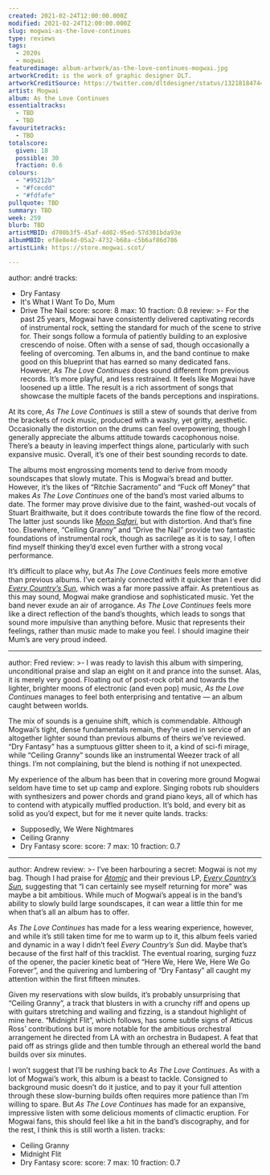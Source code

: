 ```yaml
---
created: 2021-02-24T12:00:00.000Z
modified: 2021-02-24T12:00:00.000Z
slug: mogwai-as-the-love-continues
type: reviews
tags:
  - 2020s
  - mogwai
featuredimage: album-artwork/as-the-love-continues-mogwai.jpg
artworkCredit: is the work of graphic designer DLT.
artworkCreditSource: https://twitter.com/dltdesigner/status/1321818474415575041
artist: Mogwai
album: As the Love Continues
essentialtracks:
  - TBD
  - TBD
favouritetracks:
  - TBD
totalscore:
  given: 18
  possible: 30
  fraction: 0.6
colours:
  - "#95212b"
  - "#fcecdd"
  - "#fdfafe"
pullquote: TBD
summary: TBD
week: 259
blurb: TBD
artistMBID: d700b3f5-45af-4d02-95ed-57d301bda93e
albumMBID: ef8e8e4d-05a2-4732-b68a-c5b6af86d786
artistLink: https://store.mogwai.scot/

---
```

author: andré
tracks:
  - Dry Fantasy
  - It's What I Want To Do, Mum
  - Drive The Nail
score:
  score: 8
  max: 10
  fraction: 0.8
review: >-
  For the past 25 years, Mogwai have consistently delivered captivating records
  of instrumental rock, setting the standard for much of the scene to strive
  for. Their songs follow a formula of patiently building to an explosive
  crescendo of noise. Often with a sense of sad, though occasionally a feeling
  of overcoming. Ten albums in, and the band continue to make good on this
  blueprint that has earned so many dedicated fans. However, _As The Love
  Continues_ does sound different from previous records. It’s more playful, and
  less restrained. It feels like Mogwai have loosened up a little. The result is
  a rich assortment of songs that showcase the multiple facets of the bands
  perceptions and inspirations.


  At its core, _As The Love Continues_ is still a stew of sounds that derive from the brackets of rock music, produced with a washy, yet gritty, aesthetic. Occasionally the distortion on the drums can feel overpowering, though I generally appreciate the albums attitude towards cacophonous noise. There’s a beauty in leaving imperfect things alone, particularly with such expansive music. Overall, it’s one of their best sounding records to date.


  The albums most engrossing moments tend to derive from moody soundscapes that slowly mutate. This is Mogwai’s bread and butter. However, it’s the likes of “Ritchie Sacramento” and “Fuck off Money” that makes _As The Love Continues_ one of the band’s most varied albums to date. The former may prove divisive due to the faint, washed-out vocals of Stuart Braithwaite, but it does contribute towards the fine flow of the record. The latter just sounds like _[Moon Safari](/reviews/air-moon-safari)_, but with distortion. And that’s fine too. Elsewhere, “Ceiling Granny” and “Drive the Nail” provide two fantastic foundations of instrumental rock, though as sacrilege as it is to say, I often find myself thinking they’d excel even further with a strong vocal performance.


  It’s difficult to place why, but _As The Love Continues_ feels more emotive than previous albums. I’ve certainly connected with it quicker than I ever did _[Every Country’s Sun](/reviews/mogwai-every-countrys-sun)_, which was a far more passive affair. As pretentious as this may sound, Mogwai make grandiose and sophisticated music. Yet the band never exude an air of arrogance. _As The Love Continues_ feels more like a direct reflection of the band’s thoughts, which leads to songs that sound more impulsive than anything before. Music that represents their feelings, rather than music made to make you feel. I should imagine their Mum’s are very proud indeed.

---
author: Fred
review: >-
  I was ready to lavish this album with simpering, unconditional praise and slap
  an eight on it and prance into the sunset. Alas, it is merely very good.
  Floating out of post-rock orbit and towards the lighter, brighter moons of
  electronic (and even pop) music, _As the Love Continues_ manages to feel both
  enterprising and tentative — an album caught between worlds.


  The mix of sounds is a genuine shift, which is commendable. Although Mogwai’s tight, dense fundamentals remain, they’re used in service of an altogether lighter sound than previous albums of theirs we’ve reviewed. “Dry Fantasy” has a sumptuous glitter sheen to it, a kind of sci-fi mirage, while “Ceiling Granny” sounds like an instrumental Weezer track of all things. I’m not complaining, but the blend is nothing if not unexpected.


  My experience of the album has been that in covering more ground Mogwai seldom have time to set up camp and explore. Singing robots rub shoulders with synthesizers and power chords and grand piano keys, all of which has to contend with atypically muffled production. It’s bold, and every bit as solid as you’d expect, but for me it never quite lands.
tracks:
  - Supposedly, We Were Nightmares
  - Ceiling Granny
  - Dry Fantasy
score:
  score: 7
  max: 10
  fraction: 0.7

---
author: Andrew
review: >-
  I’ve been harbouring a secret: Mogwai is not my bag. Though I had praise for
  _[Atomic](/reviews/mogwai-atomic)_ and their previous LP, _[Every Country’s
  Sun](/reviews/mogwai-every-countrys-sun)_, suggesting that “I can certainly see
  myself returning for more” was maybe a bit ambitious. While much of Mogwai’s
  appeal is in the band’s ability to slowly build large soundscapes, it can wear
  a little thin for me when that’s all an album has to offer.


  _As The Love Continues_ has made for a less wearing experience, however, and while it’s still taken time for me to warm up to it, this album feels varied and dynamic in a way I didn’t feel _Every Country’s Sun_ did. Maybe that’s because of the first half of this tracklist. The eventual roaring, surging fuzz of the opener, the pacier kinetic beat of “Here We, Here We, Here We Go Forever”, and the quivering and lumbering of “Dry Fantasy” all caught my attention within the first fifteen minutes.


  Given my reservations with slow builds, it’s probably unsurprising that “Ceiling Granny”, a track that blusters in with a crunchy riff and opens up with guitars stretching and wailing and fizzing, is a standout highlight of mine here. “Midnight Flit”, which follows, has some subtle signs of Atticus Ross’ contributions but is more notable for the ambitious orchestral arrangement he directed from LA with an orchestra in Budapest. A feat that paid off as strings glide and then tumble through an ethereal world the band builds over six minutes.


  I won’t suggest that I’ll be rushing back to _As The Love Continues_. As with a lot of Mogwai’s work, this album is a beast to tackle. Consigned to background music doesn’t do it justice, and to pay it your full attention through these slow-burning builds often requires more patience than I’m willing to spare. But _As The Love Continues_ has made for an expansive, impressive listen with some delicious moments of climactic eruption. For Mogwai fans, this should feel like a hit in the band’s discography, and for the rest, I think this is still worth a listen.
tracks:
  - Ceiling Granny
  - Midnight Flit
  - Dry Fantasy
score:
  score: 7
  max: 10
  fraction: 0.7
